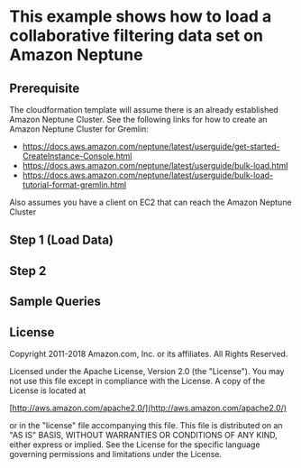 # This example shows how to load a collaborative filtering data set on Amazon Neptune

## Prerequisite

The cloudformation template will assume there is an already established Amazon Neptune Cluster. See the following links for how to create an Amazon Neptune Cluster for Gremlin:  

* https://docs.aws.amazon.com/neptune/latest/userguide/get-started-CreateInstance-Console.html
* https://docs.aws.amazon.com/neptune/latest/userguide/bulk-load.html
* https://docs.aws.amazon.com/neptune/latest/userguide/bulk-load-tutorial-format-gremlin.html

Also assumes you have a client on EC2 that can reach the Amazon Neptune Cluster


## Step 1 (Load Data)


## Step 2


## Sample Queries



## License

Copyright 2011-2018 Amazon.com, Inc. or its affiliates. All Rights Reserved.

Licensed under the Apache License, Version 2.0 (the "License"). You may not use this file except in compliance with the License. A copy of the License is located at

[http://aws.amazon.com/apache2.0/](http://aws.amazon.com/apache2.0/)

or in the "license" file accompanying this file. This file is distributed on an "AS IS" BASIS, WITHOUT WARRANTIES OR CONDITIONS OF ANY KIND, either express or implied. See the License for the specific language governing permissions and limitations under the License.








